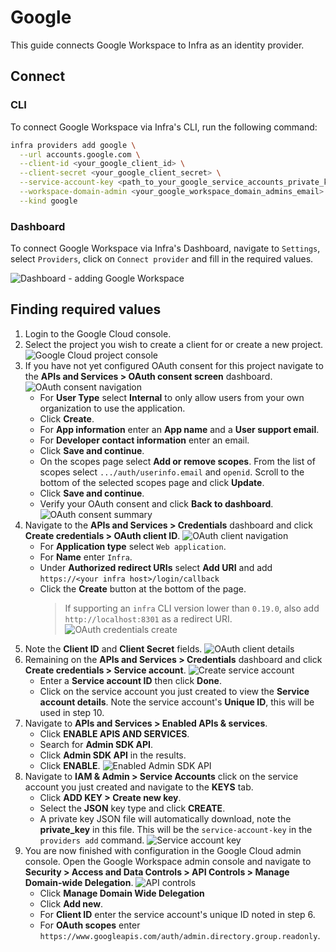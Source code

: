 # Google

This guide connects Google Workspace to Infra as an identity provider.

## Connect

### CLI

To connect Google Workspace via Infra's CLI, run the following command:

```bash
infra providers add google \
  --url accounts.google.com \
  --client-id <your_google_client_id> \
  --client-secret <your_google_client_secret> \
  --service-account-key <path_to_your_google_service_accounts_private_key_file> \
  --workspace-domain-admin <your_google_workspace_domain_admins_email> \
  --kind google
```

### Dashboard

To connect Google Workspace via Infra's Dashboard, navigate to `Settings`, select `Providers`, click on `Connect provider` and fill in the required values.

![Dashboard - adding Google Workspace](../images/google.jpg)

## Finding required values

1. Login to the Google Cloud console.
2. Select the project you wish to create a client for or create a new project.
   ![Google Cloud project console](../images/google-1.png)
3. If you have not yet configured OAuth consent for this project navigate to the **APIs and Services > OAuth consent screen** dashboard.
   ![OAuth consent navigation](../images/google-2.png)
   - For **User Type** select **Internal** to only allow users from your own organization to use the application.
   - Click **Create**.
   - For **App information** enter an **App name** and a **User support email**.
   - For **Developer contact information** enter an email.
   - Click **Save and continue**.
   - On the scopes page select **Add or remove scopes**. From the list of scopes select `.../auth/userinfo.email` and `openid`. Scroll to the bottom of the selected scopes page and click **Update**.
   - Click **Save and continue**.
   - Verify your OAuth consent and click **Back to dashboard**.
     ![OAuth consent summary](../images/google-3.png)
4. Navigate to the **APIs and Services > Credentials** dashboard and click **Create credentials > OAuth client ID**.
   ![OAuth client navigation](../images/google-4.png)
   - For **Application type** select `Web application`.
   - For **Name** enter `Infra`.
   - Under **Authorized redirect URIs** select **Add URI** and add `https://<your infra host>/login/callback`
   - Click the **Create** button at the bottom of the page.
     > If supporting an `infra` CLI version lower than `0.19.0`, also add `http://localhost:8301` as a redirect URI.
     ![OAuth credentials create](../images/google-5.png)
5. Note the **Client ID** and **Client Secret** fields.
   ![OAuth client details](../images/google-6.png)
6. Remaining on the **APIs and Services > Credentials** dashboard and click **Create credentials > Service account**.
   ![Create service account](../images/google-7.png)
   - Enter a **Service account ID** then click **Done**.
   - Click on the service account you just created to view the **Service account details**. Note the service account's **Unique ID**, this will be used in step 10.
7. Navigate to **APIs and Services > Enabled APIs & services**.
   - Click **ENABLE APIS AND SERVICES**.
   - Search for **Admin SDK API**.
   - Click **Admin SDK API** in the results.
   - Click **ENABLE**. ![Enabled Admin SDK API](../images/google-8.png)
8. Navigate to **IAM & Admin > Service Accounts** click on the service account you just created and navigate to the **KEYS** tab.
   - Click **ADD KEY > Create new key**.
   - Select the **JSON** key type and click **CREATE**.
   - A private key JSON file will automatically download, note the **private_key** in this file. This will be the `service-account-key` in the `providers add` command.
     ![Service account key](../images/google-9.png)
9. You are now finished with configuration in the Google Cloud admin console. Open the Google Workspace admin console and navigate to **Security > Access and Data Controls > API Controls > Manage Domain-wide Delegation**.
   ![API controls](../images/google-10.png)
   - Click **Manage Domain Wide Delegation**
   - Click **Add new**.
   - For **Client ID** enter the service account's unique ID noted in step 6.
   - For **OAuth scopes** enter `https://www.googleapis.com/auth/admin.directory.group.readonly`.
